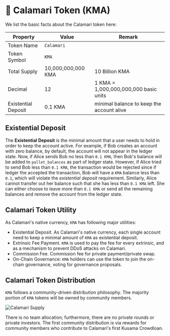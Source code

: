 # 🐙 Calamari Token (KMA)

We list the basic facts about the Calamari token here:

| Property            | Value              | Remark                                    |
| ------------------- | ------------------ | ----------------------------------------- |
| Token Name          | `Calamari`         |                                           |
| Token Symbol        | `KMA`              |                                           |
| Total Supply        | 10,000,000,000 KMA | 10 Billion KMA                            |
| Decimal             | 12                 | 1 KMA = 1,000,000,000,000 basic units     |
| Existential Deposit | 0.1 KMA            | minimal balance to keep the account alive |

## Existential Deposit

The **Existential Deposit** is the minimal amount that a user needs to hold in order to keep the account active. For example, if Bob creates an account with zero balance, by default, the account will not appear in the ledger state. Now, if Alice sends Bob no less than `0.1 KMA`, then Bob's balance will be added to `pallet_balances` as part of ledger state. However, if Alice tried to send Bob less than `0.1 KMA`, the transaction would be rejected since if ledger the accepted the transaction, Bob will have a `KMA` balance less than `0.1`, which will violate the _existential deposit_ requirement. Similarly, Alice cannot transfer out her balance such that she has less than `0.1 KMA` left. She can either choose to leave more than `0.1 KMA` or send all the remaining balances and remove the account from the ledger state.

## Calamari Token Utility

As Calamari's native currency, `KMA` has following major utilities:

- Existential Deposit. As Calamari's native currency, each single account need to keep a minimal amount of `KMA` as existential deposit.
- Extrinsic Fee Payment. `KMA` is used to pay the fee for every extrinsic, and as a mechanism to prevent DDoS attacks on Calamari.
- Commission Fee. Commission fee for private payment/private swap.
- On-Chain Governance: `KMA` holders can use the token to join the on-chain governance, voting for governance proposals.

## Calamari Token Distribution

`KMA` follows a community-driven distribution philosophy. The majority portion of `KMA` tokens will be owned by community members.

![Calamari Supply](/img/calamari-supply.png/)

There is no team allocation; furthermore, there are no private rounds or private investors. The first community distribution is
via rewards for community members who contribute to Calamari's first Kusama Crowdloan.
